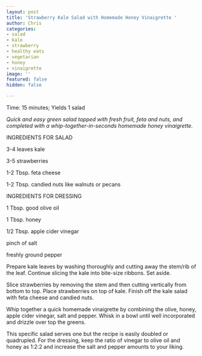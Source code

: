 ```yaml
---
layout: post
title: 'Strawberry Kale Salad with Homemade Honey Vinaigrette '
author: Chris
categories:
- salad
- kale
- strawberry
- healthy eats
- vegetarian
- honey
- vinaigrette
image: ''
featured: false
hidden: false

---
```

Time: 15 minutes; Yields 1 salad

_Quick and easy green salad topped with fresh fruit, feta and nuts, and completed with a whip-together-in-seconds homemade honey vinaigrette._

INGREDIENTS FOR SALAD

3-4 leaves kale

3-5 strawberries

1-2 Tbsp. feta cheese

1-2 Tbsp. candied nuts like walnuts or pecans

INGREDIENTS FOR DRESSING

1 Tbsp. good olive oil

1 Tbsp. honey

1/2 Tbsp. apple cider vinegar

pinch of salt

freshly ground pepper

Prepare kale leaves by washing thoroughly and cutting away the stem/rib of the leaf. Continue slicing the kale into bite-size ribbons. Set aside.

Slice strawberries by removing the stem and then cutting vertically from bottom to top. Place strawberries on top of kale. Finish off the kale salad with feta cheese and candied nuts.

Whip together a quick homemade vinaigrette by combining the olive, honey, apple cider vinegar, salt and pepper. Whisk in a bowl until well incorporated and drizzle over top the greens. 

This specific salad serves one but the recipe is easily doubled or quadrupled. For the dressing, keep the ratio of vinegar to olive oil and honey as 1:2:2 and increase the salt and pepper amounts to your liking.
